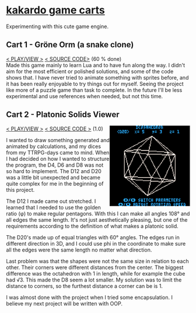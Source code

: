 # [kakardo game carts](https://kakardo.github.io/Pico-8/)
  Experimenting with this cute game engine.<br/>

## Cart 1 - Gröne Orm (a snake clone)
[< PLAY/VIEW >](https://kakardo.github.io/Pico-8/game%20carts/01%20grone%20orm%20(snake%20clone)/grone_orm_html/index.html) [< SOURCE CODE>](https://github.com/kakardo/Pico-8/tree/d1e07f148a84d7badf800f8da36a230d0deb0404/game%20carts/01%20grone%20orm%20(snake%20clone)) (60 % done)<br/>
  Made this game mainly to learn Lua and to have fun along the way. I didn't aim for the most efficient or polished solutions, and some of the code shows that. I have never tried to animate something with sprites before, and it has been really enjoyable to try things out for myself. Seeing the project like more of a puzzle game than task to complete. In the future I'll be less experimental and use references when needed, but not this time.

## Cart 2 - Platonic Solids Viewer
<a href="https://kakardo.github.io/Pico-8/game%20carts/02%20platonic%20solids%20viewer/platonic_solids_viewer_html/index.html">
  <img src="https://github.com/kakardo/Pico-8/blob/main/game%20carts/02%20platonic%20solids%20viewer/platonic_solids_viewer.gif?raw=true"
       alt="Platonic Solids Viewer GIF"
       align="right" width="220">
</a>

[< PLAY/VIEW >](https://kakardo.github.io/Pico-8/game%20carts/02%20platonic%20solids%20viewer/platonic_solids_viewer_html/index.html)
[< SOURCE CODE >](https://github.com/kakardo/Pico-8/tree/d1e07f148a84d7badf800f8da36a230d0deb0404/game%20carts/02%20platonic%20solids%20viewer)
(1.0)<br/>

  I wanted to draw something generated and animated by calculations, and my dices from my TTRPG-days came to mind. When I had decided on how I wanted to structure the program, the D4, D6 and D8 was not so hard to implement. The D12 and D20 was a little bit unexpected and became quite complex for me in the beginning of this project.

  The D12 I made came out stretched. I learned that I needed to use the golden ratio (φ) to make regular pentagons. With this I can make all angles 108° and all edges the same length. It's not just aesthetically pleasing, but one of the requirements according to the definition of what makes a platonic solid.

  The D20's made up of equal triangles with 60° angles. The edges run in different direction in 3D, and I could use phi in the coordinate to make sure all the edges were the same length no matter what direction.

  Last problem was that the shapes were not the same size in relation to each other. Their corners were different distances from the center. The biggest difference was the octahedron with 1 in length, while for example the cube had √3. This made the D8 seem a lot smaller. My solution was to limit the distance to corners, so the furthest distance a corner can be is 1.

  I was almost done with the project when I tried some encapsulation. I believe my next project will be written with OOP.